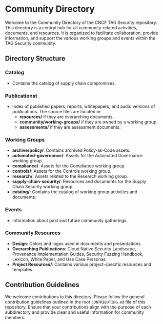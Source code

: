 # Community Directory

Welcome to the Community Directory of the CNCF TAG Security repository. This directory is a central hub for all community-related activities, documents, and resources. It is organized to facilitate collaboration, provide information, and support the various working groups and events within the TAG Security community.

## Directory Structure

### Catalog

- Contains the catalog of supply chain compromises.

### Publicationst

- Index of published papers, reports, whitepapers, and audio versions of publications. The source files are located in:
  - **resources/** if they are overarching documents.
  - **community/working-groups/** if they are owned by a working group.
  - **assessments/** if they are assessment documents.

### Working Groups

- **archive/policy/**: Contains archived Policy-as-Code assets.
- **automated-governance/**: Assets for the Automated Governance working group.
- **compliance/**: Assets for the Compliance working group.
- **controls/**: Assets for the Controls working group.
- **research/**: Assets related to the Research working group.
- **supply-chain-security/**: Resources and documents for the Supply Chain Security working group.
- **catalog/**: Contains the catalog of working group activities and documents.

### Events

- Information about past and future community gatherings.

### Community Resources

- **Design**: Colors and logos used in documents and presentations.
- **Overarching Publications**: Cloud Native Security Landscape, Provenance Implementation Guides, Security Fuzzing Handbook, Lexicon, White Paper, and Use Case Personas.
- **Project Resources/**: Contains various project-specific resources and templates.

## Contribution Guidelines

We welcome contributions to this directory. Please follow the general contribution guidelines outlined in the root `CONTRIBUTING.md` file of this repository. Ensure that your contributions align with the purpose of each subdirectory and provide clear and useful information for community members.
